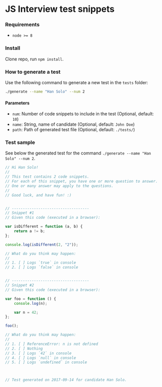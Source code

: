 # JS Interview test snippets

### Requirements

- `node >= 8`

### Install

Clone repo, run `npm install`.

### How to generate a test

Use the following command to generate a new test in the `tests` folder:

```sh
./generate --name "Han Solo" --num 2
```

#### Parameters

- `num`: Number of code snippets to include in the test (Optional, default: `10`)
- `name`: String, name of candidate (Optional, default: `John Doe`)
- `path`: Path of generated test file (Optional, default: `./tests/`)

### Test sample

See below the generated test for the command `./generate --name "Han Solo" --num 2`.

```js
// Hi Han Solo!
//
// This test contains 2 code snippets.
// For each of this snippet, you have one or more question to answer.
// One or many answer may apply to the questions.
//
// Good luck, and have fun! :)


// -----------------------------------
// Snippet #1
// Given this code (executed in a browser):

var isDifferent = function (a, b) {
    return a != b;
};

console.log(isDifferent(2, "2"));

// What do you think may happen:
//
// 1. [ ] Logs `true` in console
// 2. [ ] Logs `false` in console


// -----------------------------------
// Snippet #2
// Given this code (executed in a browser):

var foo = function () {
    console.log(n);

    var n = 42;
};

foo();

// What do you think may happen:
//
// 1. [ ] ReferenceError: n is not defined
// 2. [ ] Nothing
// 3. [ ] Logs `42` in console
// 4. [ ] Logs `null` in console
// 5. [ ] Logs `undefined` in console



// Test generated on 2017-09-14 for candidate Han Solo.
```
